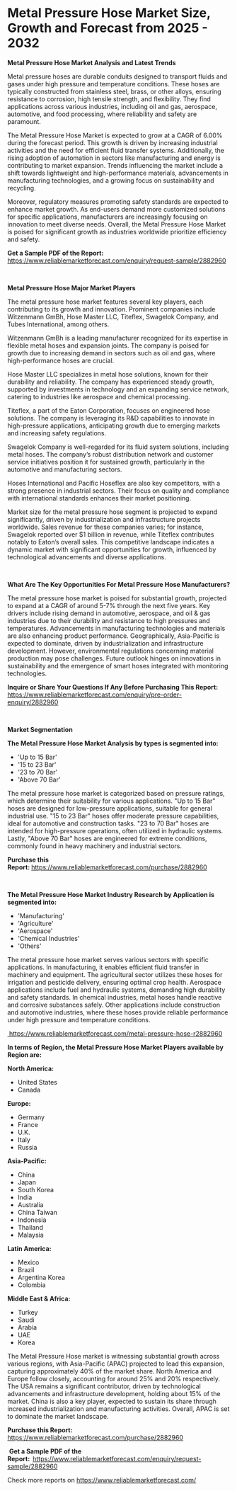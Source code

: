 <p><h1>Metal Pressure Hose Market Size, Growth and Forecast from 2025 - 2032</h1></p><p><strong>Metal Pressure Hose Market Analysis and Latest Trends</strong></p>
<p><p>Metal pressure hoses are durable conduits designed to transport fluids and gases under high pressure and temperature conditions. These hoses are typically constructed from stainless steel, brass, or other alloys, ensuring resistance to corrosion, high tensile strength, and flexibility. They find applications across various industries, including oil and gas, aerospace, automotive, and food processing, where reliability and safety are paramount.</p><p>The Metal Pressure Hose Market is expected to grow at a CAGR of 6.00% during the forecast period. This growth is driven by increasing industrial activities and the need for efficient fluid transfer systems. Additionally, the rising adoption of automation in sectors like manufacturing and energy is contributing to market expansion. Trends influencing the market include a shift towards lightweight and high-performance materials, advancements in manufacturing technologies, and a growing focus on sustainability and recycling. </p><p>Moreover, regulatory measures promoting safety standards are expected to enhance market growth. As end-users demand more customized solutions for specific applications, manufacturers are increasingly focusing on innovation to meet diverse needs. Overall, the Metal Pressure Hose Market is poised for significant growth as industries worldwide prioritize efficiency and safety.</p></p>
<p><strong>Get a Sample PDF of the Report:&nbsp;</strong> <a href="https://www.reliablemarketforecast.com/enquiry/request-sample/2882960?utm_campaign=3132&utm_medium=2&utm_source=Github&utm_content=ia&utm_term=13032025&utm_id=metal-pressure-hose">https://www.reliablemarketforecast.com/enquiry/request-sample/2882960</a></p>
<p>&nbsp;</p>
<p><strong>Metal Pressure Hose Major Market Players</strong></p>
<p><p>The metal pressure hose market features several key players, each contributing to its growth and innovation. Prominent companies include Witzenmann GmBh, Hose Master LLC, Titeflex, Swagelok Company, and Tubes International, among others. </p><p>Witzenmann GmBh is a leading manufacturer recognized for its expertise in flexible metal hoses and expansion joints. The company is poised for growth due to increasing demand in sectors such as oil and gas, where high-performance hoses are crucial.</p><p>Hose Master LLC specializes in metal hose solutions, known for their durability and reliability. The company has experienced steady growth, supported by investments in technology and an expanding service network, catering to industries like aerospace and chemical processing.</p><p>Titeflex, a part of the Eaton Corporation, focuses on engineered hose solutions. The company is leveraging its R&D capabilities to innovate in high-pressure applications, anticipating growth due to emerging markets and increasing safety regulations.</p><p>Swagelok Company is well-regarded for its fluid system solutions, including metal hoses. The company’s robust distribution network and customer service initiatives position it for sustained growth, particularly in the automotive and manufacturing sectors.</p><p>Hoses International and Pacific Hoseflex are also key competitors, with a strong presence in industrial sectors. Their focus on quality and compliance with international standards enhances their market positioning.</p><p>Market size for the metal pressure hose segment is projected to expand significantly, driven by industrialization and infrastructure projects worldwide. Sales revenue for these companies varies; for instance, Swagelok reported over $1 billion in revenue, while Titeflex contributes notably to Eaton’s overall sales. This competitive landscape indicates a dynamic market with significant opportunities for growth, influenced by technological advancements and diverse applications.</p></p>
<p>&nbsp;</p>
<p><strong>What Are The Key Opportunities For Metal Pressure Hose Manufacturers?</strong></p>
<p><p>The metal pressure hose market is poised for substantial growth, projected to expand at a CAGR of around 5-7% through the next five years. Key drivers include rising demand in automotive, aerospace, and oil & gas industries due to their durability and resistance to high pressures and temperatures. Advancements in manufacturing technologies and materials are also enhancing product performance. Geographically, Asia-Pacific is expected to dominate, driven by industrialization and infrastructure development. However, environmental regulations concerning material production may pose challenges. Future outlook hinges on innovations in sustainability and the emergence of smart hoses integrated with monitoring technologies.</p></p>
<p><strong>Inquire or Share Your Questions If Any Before Purchasing This Report:</strong> <a href="https://www.reliablemarketforecast.com/enquiry/pre-order-enquiry/2882960?utm_campaign=3132&utm_medium=2&utm_source=Github&utm_content=ia&utm_term=13032025&utm_id=metal-pressure-hose">https://www.reliablemarketforecast.com/enquiry/pre-order-enquiry/2882960</a></p>
<p>&nbsp;</p>
<p><strong>Market Segmentation</strong></p>
<p><strong>The Metal Pressure Hose Market Analysis by types is segmented into:</strong></p>
<p><ul><li>'Up to 15 Bar'</li><li>'15 to 23 Bar'</li><li>'23 to 70 Bar'</li><li>'Above 70 Bar'</li></ul></p>
<p><p>The metal pressure hose market is categorized based on pressure ratings, which determine their suitability for various applications. "Up to 15 Bar" hoses are designed for low-pressure applications, suitable for general industrial use. "15 to 23 Bar" hoses offer moderate pressure capabilities, ideal for automotive and construction tasks. "23 to 70 Bar" hoses are intended for high-pressure operations, often utilized in hydraulic systems. Lastly, "Above 70 Bar" hoses are engineered for extreme conditions, commonly found in heavy machinery and industrial sectors.</p></p>
<p><strong>Purchase this Report:&nbsp;</strong><a href="https://www.reliablemarketforecast.com/purchase/2882960?utm_campaign=3132&utm_medium=2&utm_source=Github&utm_content=ia&utm_term=13032025&utm_id=metal-pressure-hose">https://www.reliablemarketforecast.com/purchase/2882960</a></p>
<p>&nbsp;</p>
<p><strong>The Metal Pressure Hose Market Industry Research by Application is segmented into:</strong></p>
<p><ul><li>'Manufacturing'</li><li>'Agriculture'</li><li>'Aerospace'</li><li>'Chemical Industries'</li><li>'Others'</li></ul></p>
<p><p>The metal pressure hose market serves various sectors with specific applications. In manufacturing, it enables efficient fluid transfer in machinery and equipment. The agricultural sector utilizes these hoses for irrigation and pesticide delivery, ensuring optimal crop health. Aerospace applications include fuel and hydraulic systems, demanding high durability and safety standards. In chemical industries, metal hoses handle reactive and corrosive substances safely. Other applications include construction and automotive industries, where these hoses provide reliable performance under high pressure and temperature conditions.</p></p>
<p><a href="https://www.reliablemarketforecast.com/metal-pressure-hose-r2882960?utm_campaign=3132&utm_medium=2&utm_source=Github&utm_content=ia&utm_term=13032025&utm_id=metal-pressure-hose">&nbsp;https://www.reliablemarketforecast.com/metal-pressure-hose-r2882960</a></p>
<p><strong>In terms of Region, the Metal Pressure Hose Market Players available by Region are:</strong></p>
<p>
    <p> <strong> North America: </strong>
        <ul>
            <li>United States</li>
            <li>Canada</li>
        </ul>
        </p> 
    <p> <strong> Europe: </strong>
        <ul>
            <li>Germany</li>
            <li>France</li>
            <li>U.K.</li>
            <li>Italy</li>
            <li>Russia</li>
        </ul>
        </p> 
    <p> <strong> Asia-Pacific: </strong>
        <ul>
            <li>China</li>
            <li>Japan</li>
            <li>South Korea</li>
            <li>India</li>
            <li>Australia</li>
            <li>China Taiwan</li>
            <li>Indonesia</li>
            <li>Thailand</li>
            <li>Malaysia</li>
        </ul>
        </p> 
    <p> <strong> Latin America: </strong>
        <ul>
            <li>Mexico</li>
            <li>Brazil</li>
            <li>Argentina Korea</li>
            <li>Colombia</li>
        </ul>
        </p> 
    <p> <strong> Middle East & Africa: </strong>
        <ul>
            <li>Turkey</li>
            <li>Saudi</li>
            <li>Arabia</li>
            <li>UAE</li>
            <li>Korea</li>
        </ul>
    </p>
    </p>
<p><p>The Metal Pressure Hose market is witnessing substantial growth across various regions, with Asia-Pacific (APAC) projected to lead this expansion, capturing approximately 40% of the market share. North America and Europe follow closely, accounting for around 25% and 20% respectively. The USA remains a significant contributor, driven by technological advancements and infrastructure development, holding about 15% of the market. China is also a key player, expected to sustain its share through increased industrialization and manufacturing activities. Overall, APAC is set to dominate the market landscape.</p></p>
<p><strong>Purchase this Report: </strong><a href="https://www.reliablemarketforecast.com/purchase/2882960?utm_campaign=3132&utm_medium=2&utm_source=Github&utm_content=ia&utm_term=13032025&utm_id=metal-pressure-hose">https://www.reliablemarketforecast.com/purchase/2882960</a></p>
<p>&nbsp;<strong>Get a Sample PDF of the Report:&nbsp;&nbsp;</strong><a href="https://www.reliablemarketforecast.com/enquiry/request-sample/2882960?utm_campaign=3132&utm_medium=2&utm_source=Github&utm_content=ia&utm_term=13032025&utm_id=metal-pressure-hose">https://www.reliablemarketforecast.com/enquiry/request-sample/2882960</a></p>
<p><strong></strong></p>
<p>Check more reports on <a href="https://www.reliablemarketforecast.com/?utm_campaign=3132&utm_medium=2&utm_source=Github&utm_content=ia&utm_term=13032025&utm_id=metal-pressure-hose">https://www.reliablemarketforecast.com/</a></p>